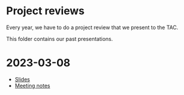 # Project reviews

Every year, we have to do a project review that we present to the TAC.

This folder contains our past presentations.

# 2023-03-08

* [Slides](./2023-03-8.pdf)
* [Meeting notes](https://tac.aswf.io/meetings/2023-03-08.html)
